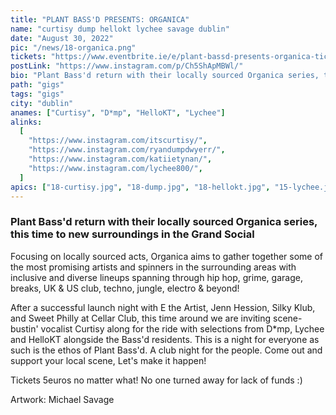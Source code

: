```yaml
---
title: "PLANT BASS'D PRESENTS: ORGANICA"
name: "curtisy dump hellokt lychee savage dublin"
date: "August 30, 2022"
pic: "/news/18-organica.png"
tickets: "https://www.eventbrite.ie/e/plant-bassd-presents-organica-tickets-399512531737"
postLink: "https://www.instagram.com/p/Ch5ShApMBWl/"
bio: "Plant Bass'd return with their locally sourced Organica series, this time to new surroundings in the Grand Social..."
path: "gigs"
tags: "gigs"
city: "dublin"
anames: ["Curtisy", "D*mp", "HelloKT", "Lychee"]
alinks:
  [
    "https://www.instagram.com/itscurtisy/",
    "https://www.instagram.com/ryandumpdwyerr/",
    "https://www.instagram.com/katiietynan/",
    "https://www.instagram.com/lychee800/",
  ]
apics: ["18-curtisy.jpg", "18-dump.jpg", "18-hellokt.jpg", "15-lychee.jpg"]
---
```


### Plant Bass'd return with their locally sourced Organica series, this time to new surroundings in the Grand Social

Focusing on locally sourced acts, Organica aims to gather together some of the most promising artists and spinners in the surrounding areas with inclusive and diverse lineups spanning through hip hop, grime, garage, breaks, UK & US club, techno, jungle, electro & beyond!

After a successful launch night with E the Artist, Jenn Hession, Silky Klub, and Sweet Philly at Cellar Club, this time around we are inviting scene-bustin' vocalist Curtisy along for the ride with selections from D\*mp, Lychee and HelloKT alongside the Bass'd residents. This is a night for everyone as such is the ethos of Plant Bass'd. A club night for the people. Come out and support your local scene, Let's make it happen!

Tickets 5euros no matter what! No one turned away for lack of funds :)

Artwork: Michael Savage
